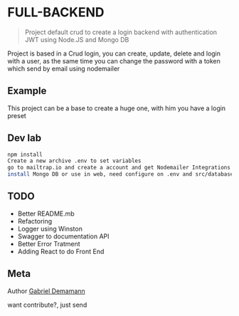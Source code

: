 # FULL-BACKEND

> Project default crud to create a login backend with authentication JWT using Node.JS and Mongo DB

Project is based in a Crud login, you can create, update, delete and login with a user, as the same time you can change the password with a token which send by email using nodemailer

## Example

This project can be a base to create a huge one, with him you have a login preset

## Dev lab

```sh
npm install
Create a new archive .env to set variables
go to mailtrap.io and create a account and get Nodemailer Integrations
install Mongo DB or use in web, need configure on .env and src/database.JS
```

## TODO

- Better README.mb
- Refactoring
- Logger using Winston
- Swagger to documentation API
- Better Error Tratment
- Adding React to do Front End

## Meta

Author [Gabriel Demamann](https://github.com/salvegame197)

want contribute?, just send

